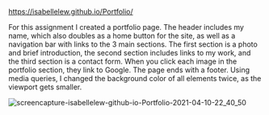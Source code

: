  https://isabellelew.github.io/Portfolio/

For this assignment I created a portfolio page. The header includes my name, which also doubles as a home button for the site, as well as a navigation bar with links to the 3 main sections. The first section is a photo and brief introduction, the second section includes links to my work, and the third section is a contact form. When you click each image in the portfolio section, they link to Google. The page ends with a footer. Using media queries, I changed the background color of all elements twice, as the viewport gets smaller. 

![screencapture-isabellelew-github-io-Portfolio-2021-04-10-22_40_50](https://user-images.githubusercontent.com/79339361/114290734-b255e680-9a4f-11eb-9cb0-581bc7449881.png)
